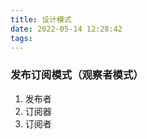 ```yaml
---
title: 设计模式
date: 2022-05-14 12:28:42
tags:
---
```


### 发布订阅模式（观察者模式）

<!-- 包含三部分 -->
1. 发布者
2. 订阅器
3. 订阅者